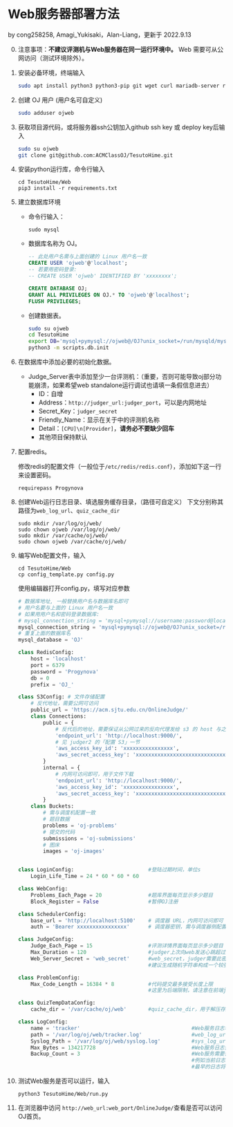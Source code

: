 # Web服务器部署方法

by cong258258, Amagi_Yukisaki，Alan-Liang，更新于 2022.9.13

0. 注意事项：**不建议评测机与Web服务器在同一运行环境中。** Web 需要可从公网访问（测试环境除外）。

0. 安装必备环境，终端输入

   ```sh
   sudo apt install python3 python3-pip git wget curl mariadb-server redis-server
   ```

0. 创建 OJ 用户 (用户名可自定义)
   ```sh
   sudo adduser ojweb
   ```

0. 获取项目源代码，或将服务器ssh公钥加入github ssh key 或 deploy key后输入

   ```sh
   sudo su ojweb
   git clone git@github.com:ACMClassOJ/TesutoHime.git
   ```

0. 安装python运行库，命令行输入

   ```
   cd TesutoHime/Web
   pip3 install -r requirements.txt
   ```

0. 建立数据库环境

   - 命令行输入：

     ```
     sudo mysql
     ```

   - 数据库名称为 OJ。

       ```sql
       -- 此处用户名需与上面创建的 Linux 用户名一致
       CREATE USER 'ojweb'@'localhost';
       -- 若要用密码登录:
       -- CREATE USER 'ojweb' IDENTIFIED BY 'xxxxxxxx';

       CREATE DATABASE OJ;
       GRANT ALL PRIVILEGES ON OJ.* TO 'ojweb'@'localhost';
       FLUSH PRIVILEGES;
       ```

    - 创建数据表。

      ```sh
      sudo su ojweb
      cd TesutoHime
      export DB='mysql+pymysql://ojweb@/OJ?unix_socket=/run/mysqld/mysqld.sock'
      python3 -m scripts.db.init
      ```

0. 在数据库中添加必要的初始化数据。

   - Judge_Server表中添加至少一台评测机：（重要，否则可能导致oj部分功能崩溃，如果希望web standalone运行调试也请填一条假信息进去）
     - ID：自增
     - Address：``http://judger_url:judger_port``，可以是内网地址
     - Secret_Key：``judger_secret``
     - Friendly_Name：显示在关于中的评测机名称
     - Detail：``[CPU]\n[Provider]``，**请务必不要缺少回车**
     - 其他项目保持默认

0. 配置redis。

   修改redis的配置文件（一般位于``/etc/redis/redis.conf``），添加如下这一行来设置密码。
   ```
   requirepass Progynova
   ```

0. 创建Web运行日志目录、填选服务缓存目录，（路径可自定义） 下文分别称其路径为``web_log_url``、``quiz_cache_dir``

   ```
   sudo mkdir /var/log/oj/web/
   sudo chown ojweb /var/log/oj/web/
   sudo mkdir /var/cache/oj/web/
   sudo chown ojweb /var/cache/oj/web/
   ```

0. 编写Web配置文件，输入

   ```
   cd TesutoHime/Web
   cp config_template.py config.py
   ```

   使用编辑器打开config.py，填写对应参数

   ```python
   # 数据库地址, 一般替换用户名与数据库名即可
   # 用户名要与上面的 Linux 用户名一致
   # 如果用用户名和密码登录数据库:
   # mysql_connection_string = 'mysql+pymysql://username:password@localhost/OJ'
   mysql_connection_string = 'mysql+pymysql://ojweb@/OJ?unix_socket=/run/mysqld/mysqld.sock'
   # 重复上面的数据库名
   mysql_database = 'OJ'

   class RedisConfig:
       host = 'localhost'
       port = 6379
       password = 'Progynova'
       db = 0
       prefix = 'OJ_'

   class S3Config: # 文件存储配置
       # 反代地址，需要公网可访问
       public_url = 'https://acm.sjtu.edu.cn/OnlineJudge/'
       class Connections:
           public = {
               # 反代后的地址，需要保证从公网过来的反向代理发给 s3 的 host 与之一致
               'endpoint_url': 'http://localhost:9000/',
               # 见 judger2 的「配置 S3」一节
               'aws_access_key_id': 'xxxxxxxxxxxxxxxx',
               'aws_secret_access_key': 'xxxxxxxxxxxxxxxxxxxxxxxxxxxxxxxx',
           }
           internal = {
               # 内网可访问即可，用于文件下载
               'endpoint_url': 'http://localhost:9000/',
               'aws_access_key_id': 'xxxxxxxxxxxxxxxx',
               'aws_secret_access_key': 'xxxxxxxxxxxxxxxxxxxxxxxxxxxxxxxx',
           }
       class Buckets:
           # 需与调度机配置一致
           # 题目数据
           problems = 'oj-problems'
           # 提交的代码
           submissions = 'oj-submissions'
           # 图床
           images = 'oj-images'

   
   class LoginConfig:                        #登陆过期时间，单位s
       Login_Life_Time = 24 * 60 * 60 * 60 
   
   class WebConfig:
       Problems_Each_Page = 20               #题库界面每页显示多少题目
       Block_Register = False                #暂停OJ注册

   class SchedulerConfig:
       base_url = 'http://localhost:5100'    # 调度器 URL，内网可访问即可
       auth = 'Bearer xxxxxxxxxxxxxxxx'      # 调度器密钥，需与调度器侧配置一致 (请将 x 替换为随机数)

   class JudgeConfig:
       Judge_Each_Page = 15                  #评测详情界面每页显示多少题目
       Max_Duration = 120                    #judger上次向web发送心跳超过这个时间判定为下线，单位s
       Web_Server_Secret = 'web_secret'      #web_secret，judger需要此密钥来向web服务器通信
                                             #建议生成随机字符串构成一个较强的密钥
   
   class ProblemConfig:
       Max_Code_Length = 16384 * 8           #代码提交最多接受长度上限
                                             #这里为后端限制，请注意在前端js中还有限制，请一并修改

   class QuizTempDataConfig:
       cache_dir = '/var/cache/oj/web'       #quiz_cache_dir，用于解压存放填选临时文件的本地目录

   class LogConfig:
       name = 'tracker'                                    #Web服务日志名称
       path = '/var/log/oj/web/tracker.log'                #web_log_url，Web服务日志存放的本地目录
       Syslog_Path = '/var/log/oj/web/syslog.log'          #sys_log_url，其他系统服务日志存放的本地目录
       Max_Bytes = 134217728                               #Web服务日志保存的最大空间
       Backup_Count = 3                                    #Web服务需要保存多少份滚动日志。
                                                           #例如当前日志写入tracker.log, maxBytes为128M，那么当128M被写满时，
                                                           #最早的日志将被写入tracker.log.1；tracker.log.2等依此类推，直到最早的日志被废弃
   ```

0. 测试Web服务是否可以运行，输入

   ```
   python3 TesutoHime/Web/run.py
   ```

0. 在浏览器中访问 ``http://web_url:web_port/OnlineJudge/``查看是否可以访问OJ首页。
